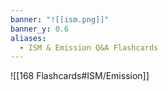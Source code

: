 ```yaml
---
banner: "![[ism.png]]"
banner_y: 0.6
aliases:
  - ISM & Emission Q&A Flashcards
---
```


![[168 Flashcards#ISM/Emission]]